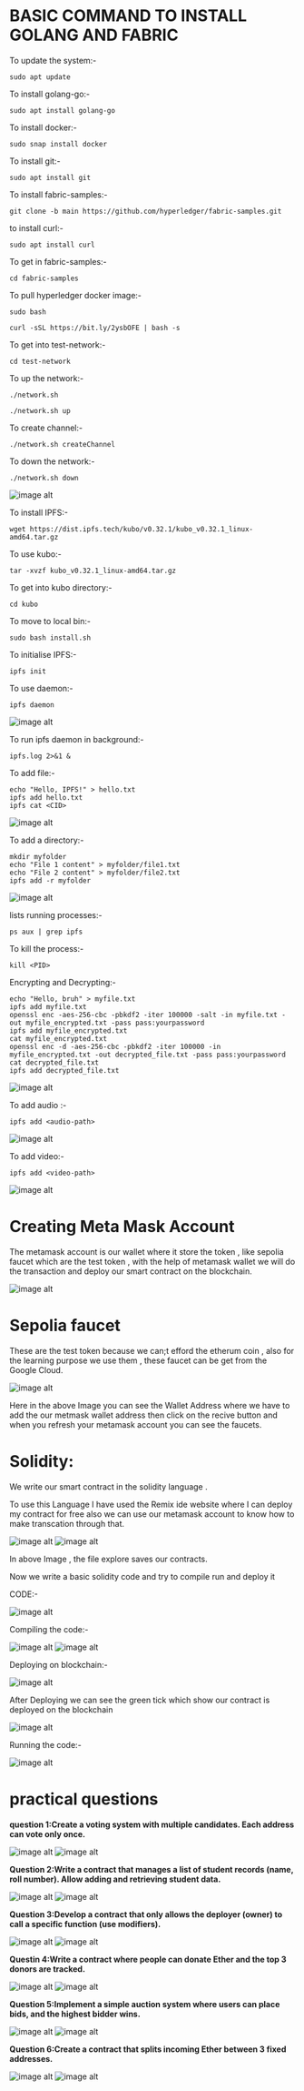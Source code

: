 # BASIC COMMAND TO INSTALL GOLANG AND FABRIC

To update the system:-
                         
    sudo apt update

To install golang-go:-

    sudo apt install golang-go

To install docker:-

    sudo snap install docker

To install git:-

    sudo apt install git

To install fabric-samples:-

    git clone -b main https://github.com/hyperledger/fabric-samples.git

to install curl:-

    sudo apt install curl

To get in fabric-samples:-

    cd fabric-samples

To pull hyperledger docker image:-

    sudo bash
   
    curl -sSL https://bit.ly/2ysbOFE | bash -s

To get into test-network:-

    cd test-network

To up the network:-

    ./network.sh

    ./network.sh up

To create channel:-

    ./network.sh createChannel

To down the network:-

    ./network.sh down

![image alt](https://github.com/RiyaRiya184/BLOCKCHAIN-STUFF/blob/67c2b850a0cf4ac62700ff7f5e7fbc1039624eb0/madhu's%20terminal%20thing.png)

To install IPFS:-

    wget https://dist.ipfs.tech/kubo/v0.32.1/kubo_v0.32.1_linux-amd64.tar.gz

To use kubo:-

    tar -xvzf kubo_v0.32.1_linux-amd64.tar.gz

To get into kubo directory:-

    cd kubo

To move to local bin:-

    sudo bash install.sh

To initialise IPFS:-

    ipfs init
    
To use daemon:-

    ipfs daemon

![image alt]()

To run ipfs daemon in background:-

    ipfs.log 2>&1 &

To add file:-

    echo "Hello, IPFS!" > hello.txt
    ipfs add hello.txt
    ipfs cat <CID>

![image alt]()

To add a directory:-

    mkdir myfolder
    echo "File 1 content" > myfolder/file1.txt
    echo "File 2 content" > myfolder/file2.txt
    ipfs add -r myfolder

![image alt]()

lists running processes:-

    ps aux | grep ipfs

To kill the process:-

    kill <PID>

Encrypting and Decrypting:-

    echo "Hello, bruh" > myfile.txt
    ipfs add myfile.txt
    openssl enc -aes-256-cbc -pbkdf2 -iter 100000 -salt -in myfile.txt -out myfile_encrypted.txt -pass pass:yourpassword
    ipfs add myfile_encrypted.txt
    cat myfile_encrypted.txt
    openssl enc -d -aes-256-cbc -pbkdf2 -iter 100000 -in myfile_encrypted.txt -out decrypted_file.txt -pass pass:yourpassword
    cat decrypted_file.txt
    ipfs add decrypted_file.txt

![image alt]()

To add audio :-

    ipfs add <audio-path>

![image alt]()

To add video:-

    ipfs add <video-path>

![image alt]()

# Creating Meta Mask Account

The metamask account is our wallet where it store the token , like sepolia faucet which are the test token , with the help of metamask wallet we will do the transaction and deploy our smart contract on the blockchain.

![image alt](https://github.com/RiyaRiya184/BLOCKCHAIN-STUFF/blob/9f494403daf6d8688f7b2a3182fbfb44827773f0/ethirum%20wallet.png)

# Sepolia faucet

These are the test token because we can;t efford the etherum coin , also for the learning purpose we use them , these faucet can be get from the Google Cloud.

![image alt](https://github.com/RiyaRiya184/BLOCKCHAIN-STUFF/blob/915cab8228696c4a928dcbb4318c239ef51fcc66/google%20cloud%20sepolia.png)

Here in the above Image you can see the Wallet Address where we have to add the our metmask wallet address then click on the recive button and when you refresh your metamask account you can see the faucets.    

# Solidity:

We write our smart contract in the solidity language .

To use this Language I have used the Remix ide website where I can deploy my contract for free also we can use our metamask account to know how to make transcation through that.

![image alt](https://github.com/RiyaRiya184/BLOCKCHAIN-STUFF/blob/0413bf98b0cdea8d20b279bbce6b0a15e647eacd/remix%20ide%20front.png)
![image alt](https://github.com/RiyaRiya184/BLOCKCHAIN-STUFF/blob/73b46da0966bfb02b24fc19232d3e93a58f6ec2c/solidity1.png)

In above Image , the file explore saves our contracts.

Now we write a basic solidity code and try to compile run and deploy it

CODE:-

![image alt](https://github.com/RiyaRiya184/BLOCKCHAIN-STUFF/blob/4d4cbb14f8e41d0975d714504fbda6d69f759f6e/CODE.png)

Compiling the code:-

![image alt](https://github.com/RiyaRiya184/BLOCKCHAIN-STUFF/blob/017cdf53118278451a00c32cc2b192a7ca698aee/solidity%20compile.png)
![image alt](https://github.com/RiyaRiya184/BLOCKCHAIN-STUFF/blob/896dd311c590791c047da38e4c5e241c9be7f5d4/solidity%20compile%202.png)

Deploying on blockchain:-

![image alt](https://github.com/RiyaRiya184/BLOCKCHAIN-STUFF/blob/059067152642de55af3e52e3bb69e3125b8f3b46/deploy.png)

After Deploying we can see the green tick which show our contract is deployed on the blockchain

![image alt](https://github.com/RiyaRiya184/BLOCKCHAIN-STUFF/blob/413aa09e134a9e2ad13931cbfa343deaec84cd88/running%20the%20code.png)

Running the code:-

![image alt](https://github.com/RiyaRiya184/BLOCKCHAIN-STUFF/blob/67ebe8f809b4bc98382aa83b45534e0682016555/running%20of%20code2.png)

# practical questions

**question 1:Create a voting system with multiple candidates. Each address can vote only once.** 

![image alt](https://github.com/RiyaRiya184/BLOCKCHAIN-STUFF/blob/c07e89b5af7d220f5cb9e4c907a24ecf9716f8e3/code%201.png)
![image alt](https://github.com/RiyaRiya184/BLOCKCHAIN-STUFF/blob/4499963b59753f6ebb7da338b78fc97c55a874af/tr%201.png)

**Question 2:Write a contract that manages a list of student records (name, roll number). Allow adding and retrieving student data.**

![image alt](https://github.com/RiyaRiya184/BLOCKCHAIN-STUFF/blob/6b2fd45f3e6b31e96bd85ac6309990631e21a849/code2.png)
![image alt](https://github.com/RiyaRiya184/BLOCKCHAIN-STUFF/blob/0fa9bd501906634fde0672728255b62dcee4d0a1/tr2.png)

**Question 3:Develop a contract that only allows the deployer (owner) to call a specific function (use modifiers).**

![image alt](https://github.com/RiyaRiya184/BLOCKCHAIN-STUFF/blob/273a05a35d3bc321bf5ab3bacd67dcd34137f2c0/code%203.png)
![image alt]()

**Questin 4:Write a contract where people can donate Ether and the top 3 donors are tracked.**

![image alt]()
![image alt]()

**Question 5:Implement a simple auction system where users can place bids, and the highest bidder wins.**

![image alt]()
![image alt]()

**Question 6:Create a contract that splits incoming Ether between 3 fixed addresses.**

![image alt]()
![image alt]()


